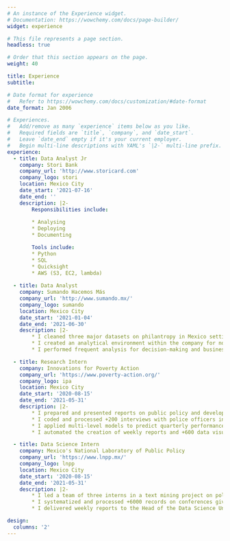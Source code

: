 ```yaml
---
# An instance of the Experience widget.
# Documentation: https://wowchemy.com/docs/page-builder/
widget: experience

# This file represents a page section.
headless: true

# Order that this section appears on the page.
weight: 40

title: Experience
subtitle:

# Date format for experience
#   Refer to https://wowchemy.com/docs/customization/#date-format
date_format: Jan 2006

# Experiences.
#   Add/remove as many `experience` items below as you like.
#   Required fields are `title`, `company`, and `date_start`.
#   Leave `date_end` empty if it's your current employer.
#   Begin multi-line descriptions with YAML's `|2-` multi-line prefix.
experience:
  - title: Data Analyst Jr
    company: Stori Bank
    company_url: 'http://www.storicard.com'
    company_logo: stori
    location: Mexico City
    date_start: '2021-07-16'
    date_end: ''
    description: |2-
        Responsibilities include:
        
        * Analysing
        * Deploying
        * Documenting

        Tools include:
        * Python 
        * SQL
        * Quicksight
        * AWS (S3, EC2, lambda)
        
  - title: Data Analyst
    company: Sumando Hacemos Más
    company_url: 'http://www.sumando.mx/'
    company_logo: sumando
    location: Mexico City
    date_start: '2021-01-04'
    date_end: '2021-06-30'
    description: |2-
        * I cleaned three major datasets on philantropy in Mexico setting the data foundations of the company
        * I created an analytical environment within the company for non-technical to can retrieve information and make data visualizations easily
        * I performed frequent analysis for decision-making and business-to-business meetings

  - title: Research Intern
    company: Innovations for Poverty Action
    company_url: 'https://www.poverty-action.org/'
    company_logo: ipa
    location: Mexico City
    date_start: '2020-08-15'
    date_end: '2021-05-31'
    description: |2-
        * I prepared and presented reports on public policy and development
        * I coded and processed +200 interviews with police officers in Mexico City
        * I applied multi-level models to predict quarterly performances on security based on INEGI's surveys
        * I automated the creation of weekly reports and +600 data visualizations

  - title: Data Science Intern
    company: Mexico's National Laboratory of Public Policy 
    company_url: 'https://www.lnpp.mx/'
    company_logo: lnpp
    location: Mexico City
    date_start: '2020-08-15'
    date_end: '2021-05-31'
    description: |2-
        * I led a team of three interns in a text mining project on political speeches
        * I systematized and processed +6000 records on conferences given by the President of Mexico
        * I delivered weekly reports to the Head of the Data Science Unit, Ph.D. Sebastián Garrido de Sierra 

design:
  columns: '2'
---
```

